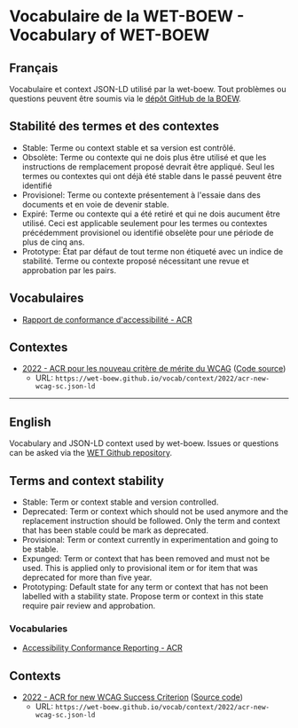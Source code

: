 # Vocabulaire de la WET-BOEW - Vocabulary of WET-BOEW

## Français
Vocabulaire et context JSON-LD utilisé par la wet-boew. Tout problèmes ou questions peuvent être soumis via le [dépôt GitHub de la BOEW](https://github.com/wet-boew/wet-boew/issues).

## Stabilité des termes et des contextes

* Stable: Terme ou context stable et sa version est contrôlé.  
* Obsolète: Terme ou contexte qui ne dois plus être utilisé et que les instructions de remplacement proposé devrait être appliqué. Seul les termes ou contextes qui ont déjà été stable dans le passé peuvent être identifié 
* Provisionel: Terme ou contexte présentement à l'essaie dans des documents et en voie de devenir stable.
* Expiré: Terme ou contexte qui a été retiré et qui ne dois aucument être utilisé. Ceci est applicable seulement pour les termes ou contextes précédemment provisionel ou identifié obselète pour une période de plus de cinq ans.
* Prototype: État par défaut de tout terme non étiqueté avec un indice de stabilité. Terme ou contexte proposé nécessitant une revue et approbation par les pairs.

## Vocabulaires 

* [Rapport de conformance d'accessibilité - ACR](acr/)

## Contextes

* [2022 - ACR pour les nouveau critère de mérite du WCAG](context/2022/acr-new-wcag-sc.json-ld) ([Code source](https://github.com/wet-boew/vocab/blob/main/context/2022/acr-new-wcag-sc.json-ld))
  * URL: `https://wet-boew.github.io/vocab/context/2022/acr-new-wcag-sc.json-ld`

---

## English
Vocabulary and JSON-LD context used by wet-boew. Issues or questions can be asked via the [WET Github repository](https://github.com/wet-boew/wet-boew/issues).

## Terms and context stability

* Stable: Term or context stable and version controlled.  
* Deprecated: Term or context which should not be used anymore and the replacement instruction should be followed. Only the term and context that has been stable could be mark as deprecated.
* Provisional: Term or context currently in experimentation and going to be stable. 
* Expunged: Term or context that has been removed and must not be used. This is applied only to provisional item or for item that was deprecated for more than five year.
* Prototyping: Default state for any term or context that has not been labelled with a stability state. Propose term or context in this state require pair review and approbation.

### Vocabularies

* [Accessibility Conformance Reporting - ACR](acr/)

## Contexts

* [2022 - ACR for new WCAG Success Criterion](context/2022/acr-new-wcag-sc.json-ld) ([Source code](https://github.com/wet-boew/vocab/blob/main/context/2022/acr-new-wcag-sc.json-ld))
  * URL: `https://wet-boew.github.io/vocab/context/2022/acr-new-wcag-sc.json-ld`
